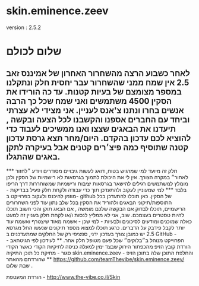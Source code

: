 # skin.eminence.zeev
version : 2.5.2

# שלום לכולם
לאחר כשבוע הרצה מהשחרור האחרון של אמיננס זאב 2.5 אין שמח ממני שהשחרור עבר יחסית חלק ונתקלנו במספר מצומצם של בעיות קטנות.
עד כה הורידו את הסקין 4500 משתמשים ואני שמח שכל כך הרבה אנשים בחרו ונתנו צ'אנס לעניין.
אני מצידי לא עצרתי וביחד עם החברים אספנו והקשבנו לכל הצעה ובקשה , תיעדנו את הבאגים שצצו ואנו ממשיכים לעבוד כדי להוציא לכם עדכון בהקדם.
היום/מחר תצא גרסת עדכון קטנה שתוסיף כמה פיצ׳רים קטנים אבל בעיקרה לתקן באגים שהתגלו.
--------------
*** חלק זה מיועד למי שמרגיש בטוח, דואג לעשות גיבויים מסודרים ויודע ״לחזור לאחור״ במקרה הצורך. אין לי את היכולת לתמוך בגרסאות לא רישמיות של הסקין ולכן מומלץ למשתמשים רגילים להישאר בגרסאות יציבות ורישמיות שמשוחררות דרך הריפו בלבד ***
למי שמעוניין לעקוב ולהתעדכן תוך כדי עבודה ולקחת חלק פעיל בבדיקות - מוזמן להיכנס ולעקוב בפרוייקט ב- github של הסקין. כאן תוכלו להתעדכן בכל התוספות/תיקוני הבאגים ולהוריד את הסקין בכל שלב נתון עוד לפני השחרורים הרישמיים, תוכלו לבדוק אם הבקשה שלכם מומשה , אם הבאג תוקן והכי חשוב תוכלו להיות טסטרים בעצמכם. 
שוב, אני לא ממליץ לנסות ו/או לקחת חלק בעניין זה למעט כאלה שמוכנים ומודעים לסיכונים ולבעיות - למי שכן - אשמח מאוד שיצטרף ואשמח עוד יותר לקבל פידבק על הדברים.
כרגע תוכלו למצוא מספר תיקונים שנעשו החל מגרסא 2.5
יש כמובן צורך בעדכון ידני, ספציפי רק של החלקים שמתעדכנים ב GitHub - הפרוייקט מנוהל ב״בלוקים״ שכל פעם מטופל חלק אחר.
**
לעידכון לפי הגיטהאב - הורדת קובץ הזיפ מהכפתור הירוק שבצד ימין למעלה 
כניסה לתיקיות הקודי כאשר הקודי סגור - מחיקת כל תוכן התיקיה skin.eminence.zeev - והחלפת התוכן שלה בתוכן הזיפ שהורדתם מהאתר
**
https://github.com/teamThevibe/skin.eminence.zeev/
שבת שלום .

הורדת המעטפת - http://www.the-vibe.co.il/Skin
